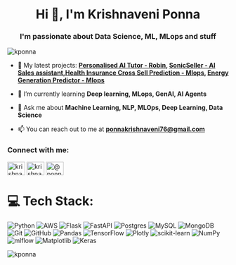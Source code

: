 <h1 align="center">Hi 👋, I'm Krishnaveni Ponna</h1>
<h3 align="center">I'm passionate about Data Science, ML, MLops and stuff</h3>

<p align="left"> <img src="https://komarev.com/ghpvc/?username=kponna&label=Profile%20views&color=0e75b6&style=flat" alt="kponna" /> </p>

- 🔭 My latest projects: **[Personalised AI Tutor - Robin](https://github.com/kponna/Robin_Personalised_AI_Tutor), [SonicSeller - AI Sales assistant](https://github.com/kponna/SonicSeller---AI-Sales-Assistant),[Health Insurance Cross Sell Prediction - Mlops](https://github.com/kponna/Health-Insurance-Cross-Sell-Prediction-Mlops), [Energy Generation Predictor - Mlops](https://github.com/kponna/Energy-Generation-Predictor-MLops)**
- 🌱 I’m currently learning **Deep learning, MLops, GenAI, AI Agents**

- 💬 Ask me about **Machine Learning, NLP, MLOps, Deep Learning, Data Science**

- 📫 You can reach out to me at **ponnakrishnaveni76@gmail.com**

<h3 align="left">Connect with me:</h3>
<p align="left">
<a href="https://twitter.com/krishnaveni076" target="blank"><img align="center" src="https://raw.githubusercontent.com/rahuldkjain/github-profile-readme-generator/master/src/images/icons/Social/twitter.svg" alt="krishnaveni076" height="30" width="40" /></a>
<a href="https://linkedin.com/in/krishnaveni ponna" target="blank"><img align="center" src="https://raw.githubusercontent.com/rahuldkjain/github-profile-readme-generator/master/src/images/icons/Social/linked-in-alt.svg" alt="krishnaveni ponna" height="30" width="40" /></a>
<a href="https://medium.com/@ponnakrishnaveni76" target="blank"><img align="center" src="https://raw.githubusercontent.com/rahuldkjain/github-profile-readme-generator/master/src/images/icons/Social/medium.svg" alt="@ponnakrishnaveni76" height="30" width="40" /></a>
</p>

# 💻 Tech Stack:
![Python](https://img.shields.io/badge/python-3670A0?style=for-the-badge&logo=python&logoColor=ffdd54) ![AWS](https://img.shields.io/badge/AWS-%23FF9900.svg?style=for-the-badge&logo=amazon-aws&logoColor=white) ![Flask](https://img.shields.io/badge/flask-%23000.svg?style=for-the-badge&logo=flask&logoColor=white) ![FastAPI](https://img.shields.io/badge/FastAPI-005571?style=for-the-badge&logo=fastapi) ![Postgres](https://img.shields.io/badge/postgres-%23316192.svg?style=for-the-badge&logo=postgresql&logoColor=white) ![MySQL](https://img.shields.io/badge/mysql-4479A1.svg?style=for-the-badge&logo=mysql&logoColor=white) ![MongoDB](https://img.shields.io/badge/MongoDB-%234ea94b.svg?style=for-the-badge&logo=mongodb&logoColor=white) ![Git](https://img.shields.io/badge/git-%23F05033.svg?style=for-the-badge&logo=git&logoColor=white) ![GitHub](https://img.shields.io/badge/github-%23121011.svg?style=for-the-badge&logo=github&logoColor=white) ![Pandas](https://img.shields.io/badge/pandas-%23150458.svg?style=for-the-badge&logo=pandas&logoColor=white) ![TensorFlow](https://img.shields.io/badge/TensorFlow-%23FF6F00.svg?style=for-the-badge&logo=TensorFlow&logoColor=white) ![Plotly](https://img.shields.io/badge/Plotly-%233F4F75.svg?style=for-the-badge&logo=plotly&logoColor=white) ![scikit-learn](https://img.shields.io/badge/scikit--learn-%23F7931E.svg?style=for-the-badge&logo=scikit-learn&logoColor=white) ![NumPy](https://img.shields.io/badge/numpy-%23013243.svg?style=for-the-badge&logo=numpy&logoColor=white) ![mlflow](https://img.shields.io/badge/mlflow-%23d9ead3.svg?style=for-the-badge&logo=numpy&logoColor=blue) ![Matplotlib](https://img.shields.io/badge/Matplotlib-%23ffffff.svg?style=for-the-badge&logo=Matplotlib&logoColor=black) ![Keras](https://img.shields.io/badge/Keras-%23D00000.svg?style=for-the-badge&logo=Keras&logoColor=white)

<p><img align="center" src="https://github-readme-stats.vercel.app/api/top-langs?username=kponna&show_icons=true&locale=en&layout=compact" alt="kponna" /></p> 

